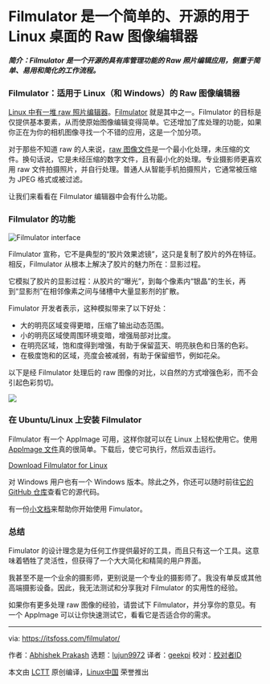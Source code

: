 [#]: collector: (lujun9972)
[#]: translator: (geekpi)
[#]: reviewer: ( )
[#]: publisher: ( )
[#]: url: ( )
[#]: subject: (Filmulator is a Simple, Open Source, Raw Image Editor for Linux Desktop)
[#]: via: (https://itsfoss.com/filmulator/)
[#]: author: (Abhishek Prakash https://itsfoss.com/author/abhishek/)

Filmulator 是一个简单的、开源的用于 Linux 桌面的 Raw 图像编辑器
======

_**简介：Filmulator 是一个开源的具有库管理功能的 Raw 照片编辑应用，侧重于简单、易用和简化的工作流程。**_

### Filmulator：适用于 Linux（和 Windows）的 Raw 图像编辑器

[Linux 中有一堆 raw 照片编辑器][1]。[Filmulator][2] 就是其中之一。Filmulator 的目标是仅提供基本要素，从而使原始图像编辑变得简单。它还增加了库处理的功能，如果你正在为你的相机图像寻找一个不错的应用，这是一个加分项。

对于那些不知道 raw 的人来说，[raw 图像文件][3]是一个最小化处理，未压缩的文件。换句话说，它是未经压缩的数字文件，且有最小化的处理。专业摄影师更喜欢用 raw 文件拍摄照片，并自行处理。普通人从智能手机拍摄照片，它通常被压缩为 JPEG 格式或被过滤。

让我们来看看在 Filmulator 编辑器中会有什么功能。

### Filmulator 的功能

![Filmulator interface][4]

Filmulator 宣称，它不是典型的“胶片效果滤镜”，这只是复制了胶片的外在特征。相反，Filmulator 从根本上解决了胶片的魅力所在：显影过程。

它模拟了胶片的显影过程：从胶片的“曝光”，到每个像素内“银晶”的生长，再到“显影剂”在相邻像素之间与储槽中大量显影剂的扩散。

Fimulator 开发者表示，这种模拟带来了以下好处：

  * 大的明亮区域变得更暗，压缩了输出动态范围。
  * 小的明亮区域使周围环境变暗，增强局部对比度。
  * 在明亮区域，饱和度得到增强，有助于保留蓝天、明亮肤色和日落的色彩。
  * 在极度饱和的区域，亮度会被减弱，有助于保留细节，例如花朵。



以下是经 Filmulator 处理后的 raw 图像的对比，以自然的方式增强色彩，而不会引起色彩剪切。

![][5]

### 在 Ubuntu/Linux 上安装 Filmulator

Filmulator 有一个 AppImage 可用，这样你就可以在 Linux 上轻松使用它。使用 [AppImage 文件][6]真的很简单。下载后，使它可执行，然后双击运行。

[Download Filmulator for Linux][7]

对 Windows 用户也有一个 Windows 版本。除此之外，你还可以随时前往[它的 GitHub 仓库][8]查看它的源代码。

有一份[小文档][9]来帮助你开始使用 Fimulator。

### 总结

Fimulator 的设计理念是为任何工作提供最好的工具，而且只有这一个工具。这意味着牺牲了灵活性，但获得了一个大大简化和精简的用户界面。

我甚至不是一个业余的摄影师，更别说是一个专业的摄影师了。我没有单反或其他高端摄影设备。因此，我无法测试和分享我对 Filmulator 的实用性的经验。

如果你有更多处理 raw 图像的经验，请尝试下 Filmulator，并分享你的意见。有一个 AppImage 可以让你快速测试它，看看它是否适合你的需求。

--------------------------------------------------------------------------------

via: https://itsfoss.com/filmulator/

作者：[Abhishek Prakash][a]
选题：[lujun9972][b]
译者：[geekpi](https://github.com/geekpi)
校对：[校对者ID](https://github.com/校对者ID)

本文由 [LCTT](https://github.com/LCTT/TranslateProject) 原创编译，[Linux中国](https://linux.cn/) 荣誉推出

[a]: https://itsfoss.com/author/abhishek/
[b]: https://github.com/lujun9972
[1]: https://itsfoss.com/raw-image-tools-linux/
[2]: https://filmulator.org/
[3]: https://www.findingtheuniverse.com/what-is-raw-in-photography/
[4]: https://i2.wp.com/itsfoss.com/wp-content/uploads/2021/02/Filmulate.jpg?resize=799%2C463&ssl=1
[5]: https://i1.wp.com/itsfoss.com/wp-content/uploads/2021/02/image-without-filmulator.jpeg?ssl=1
[6]: https://itsfoss.com/use-appimage-linux/
[7]: https://filmulator.org/download/
[8]: https://github.com/CarVac/filmulator-gui
[9]: https://github.com/CarVac/filmulator-gui/wiki
